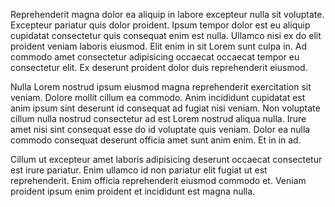 Reprehenderit magna dolor ea aliquip in labore excepteur nulla sit voluptate. Excepteur pariatur quis dolor proident. Ipsum tempor dolor est eu aliquip cupidatat consectetur quis consequat enim est nulla. Ullamco nisi ex do elit proident veniam laboris eiusmod. Elit enim in sit Lorem sunt culpa in. Ad commodo amet consectetur adipisicing occaecat occaecat tempor eu consectetur elit. Ex deserunt proident dolor duis reprehenderit eiusmod.

Nulla Lorem nostrud ipsum eiusmod magna reprehenderit exercitation sit veniam. Dolore mollit cillum ea commodo. Anim incididunt cupidatat est anim ipsum sint deserunt id consequat ad fugiat nisi veniam. Non voluptate cillum nulla nostrud consectetur ad est Lorem nostrud aliqua nulla. Irure amet nisi sint consequat esse do id voluptate quis veniam. Dolor ea nulla commodo consequat deserunt officia amet sunt anim enim. Et in in ad.

Cillum ut excepteur amet laboris adipisicing deserunt occaecat consectetur est irure pariatur. Enim ullamco id non pariatur elit fugiat ut est reprehenderit. Enim officia reprehenderit eiusmod commodo et. Veniam proident ipsum enim proident et incididunt est magna nulla.